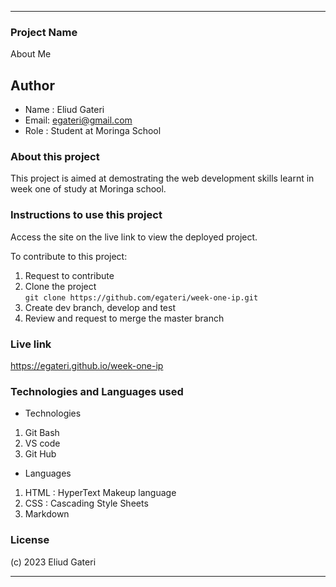  ***
### Project Name
About Me
## Author
 - Name : Eliud Gateri
 - Email: egateri@gmail.com
 - Role : Student at Moringa School

### About this project
This project is aimed at demostrating the web development skills learnt in week one of study at Moringa school.

### Instructions to use this project
Access the site on the live link to view the deployed project.

To contribute to this project:
1. Request to contribute 
1. Clone the project    
`git clone https://github.com/egateri/week-one-ip.git`
1. Create dev branch, develop and test  
1. Review and request to merge the master branch

### Live link
https://egateri.github.io/week-one-ip


### Technologies and Languages used
 * Technologies
 1. Git Bash
 1. VS code
 1. Git Hub
 * Languages 
 1. HTML : HyperText Makeup language
 1. CSS : Cascading Style Sheets
 1. Markdown

### License 
(c) 2023 Eliud Gateri

 ***


